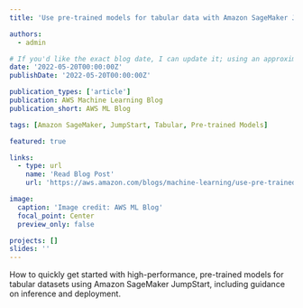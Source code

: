 ```yaml
---
title: 'Use pre-trained models for tabular data with Amazon SageMaker JumpStart'

authors:
  - admin

# If you'd like the exact blog date, I can update it; using an approximate date for now.
date: '2022-05-20T00:00:00Z'
publishDate: '2022-05-20T00:00:00Z'

publication_types: ['article']
publication: AWS Machine Learning Blog
publication_short: AWS ML Blog

tags: [Amazon SageMaker, JumpStart, Tabular, Pre-trained Models]

featured: true

links:
  - type: url
    name: 'Read Blog Post'
    url: 'https://aws.amazon.com/blogs/machine-learning/use-pre-trained-models-for-tabular-data-with-amazon-sagemaker-jumpstart/'

image:
  caption: 'Image credit: AWS ML Blog'
  focal_point: Center
  preview_only: false

projects: []
slides: ''
---
```


How to quickly get started with high-performance, pre-trained models for tabular datasets using Amazon SageMaker JumpStart, including guidance on inference and deployment.
